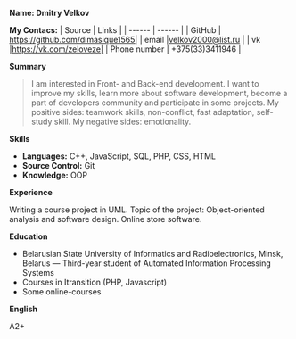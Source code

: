 **Name: Dmitry Velkov**

**My Contacs:**
| Source | Links |
| ------ | ------ |
| GitHub | https://github.com/dimasique1565|
| email |velkov2000@list.ru |
| vk |https://vk.com/zeloveze|
| Phone number | +375(33)3411946 |

**Summary**
>I am interested in Front- and Back-end development. 
I want to improve my skills, learn more about software 
development, become a part of developers community and
participate in some projects.
My positive sides: teamwork skills, non-conflict, fast adaptation,
self-study skill.
My negative sides: emotionality. 

**Skills**
- **Languages:** C++, JavaScript, SQL, PHP, CSS, HTML
- **Source Control:** Git
- **Knowledge:** OOP

**Experience**

Writing a course project in UML. Topic of the project: 
Object-oriented analysis and software design. Online store software.

**Education**

- Belarusian State University of Informatics and Radioelectronics, 
Minsk, Belarus — Third-year student of Automated Information 
Processing Systems
- Сourses in Itransition (PHP, Javascript)
- Some online-courses

**English**

A2+
